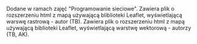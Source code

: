 Dodane w ramach zajęć "Programowanie sieciowe".
Zawiera plik o rozszerzeniu html z mapą używającą bliblioteki Leaflet, wyświetlającą warswę rastrową - autor (TB).
Zawiera plik o rozszerzeniu html z mapą używającą biblioteki Leaflet, wyświetlającą warstwę wektorową - autorzy (TB, AK).
